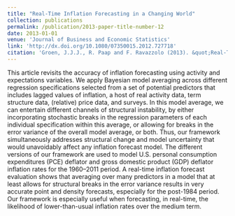 ```yaml
---
title: "Real-Time Inflation Forecasting in a Changing World"
collection: publications
permalink: /publication/2013-paper-title-number-12
date: 2013-01-01
venue: 'Journal of Business and Economic Statistics'
link: 'http://dx.doi.org/10.1080/07350015.2012.727718'
citation: 'Groen, J.J.J., R. Paap and F. Ravazzolo (2013). &quot;Real-Time Inflation Forecasting in a Changing World&quot; <i>Journal of Business & Economic Statistics</i>. 31, pp. 29-44.'
---
```

This article revisits the accuracy of inflation forecasting using activity and expectations variables. We apply Bayesian model averaging across different regression specifications selected from a set of potential predictors that includes lagged values of inflation, a host of real activity data, term structure data, (relative) price data, and surveys. In this model average, we can entertain different channels of structural instability, by either incorporating stochastic breaks in the regression parameters of each individual specification within this average, or allowing for breaks in the error variance of the overall model average, or both. Thus, our framework simultaneously addresses structural change and model uncertainty that would unavoidably affect any inflation forecast model. The different versions of our framework are used to model U.S. personal consumption expenditures (PCE) deflator and gross domestic product (GDP) deflator inflation rates for the 1960–2011 period. A real-time inflation forecast evaluation shows that averaging over many predictors in a model that at least allows for structural breaks in the error variance results in very accurate point and density forecasts, especially for the post-1984 period. Our framework is especially useful when forecasting, in real-time, the likelihood of lower-than-usual inflation rates over the medium term.
